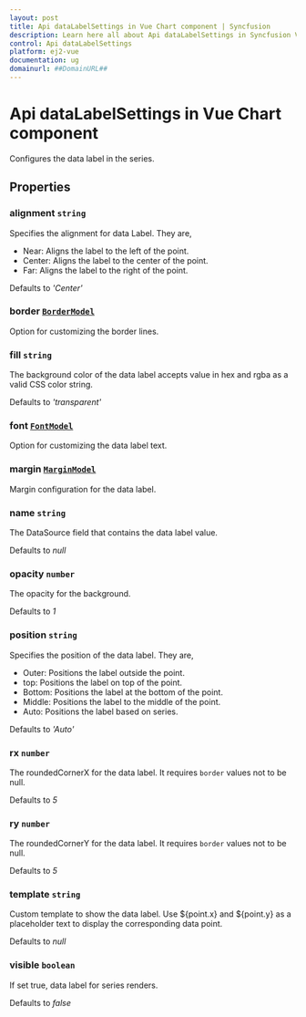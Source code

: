 ```yaml
---
layout: post
title: Api dataLabelSettings in Vue Chart component | Syncfusion
description: Learn here all about Api dataLabelSettings in Syncfusion Vue Chart component of Syncfusion Essential JS 2 and more.
control: Api dataLabelSettings 
platform: ej2-vue
documentation: ug
domainurl: ##DomainURL##
---
```


# Api dataLabelSettings in Vue Chart component

Configures the data label in the series.

## Properties

### alignment `string`

Specifies the alignment for data Label. They are,
* Near: Aligns the label to the left of the point.
* Center: Aligns the label to the center of the point.
* Far: Aligns the label to the right of the point.

Defaults to *'Center'*

### border [`BorderModel`](https://ej2.syncfusion.com/vue/documentation/api-borderModel.html)

Option for customizing the border lines.

### fill `string`

The background color of the data label accepts value in hex and rgba as a valid CSS color string.

Defaults to *'transparent'*

### font [`FontModel`](https://ej2.syncfusion.com/vue/documentation/api-fontModel.html)

Option for customizing the data label text.

### margin [`MarginModel`](https://ej2.syncfusion.com/vue/documentation/api-marginModel.html)

Margin configuration for the data label.

### name `string`

The DataSource field that contains the data label value.

Defaults to *null*

### opacity `number`

The opacity for the background.

Defaults to *1*

### position `string`

Specifies the position of the data label. They are,
* Outer: Positions the label outside the point.
* top: Positions the label on top of the point.
* Bottom: Positions the label at the bottom of the point.
* Middle: Positions the label to the middle of the point.
* Auto: Positions the label based on series.

Defaults to *'Auto'*

### rx `number`

The roundedCornerX for the data label. It requires `border` values not to be null.

Defaults to *5*

### ry `number`

The roundedCornerY for the data label. It requires `border` values not to be null.

Defaults to *5*

### template `string`

Custom template to show the data label. Use ${point.x} and ${point.y} as a placeholder
text to display the corresponding data point.

Defaults to *null*

### visible `boolean`

If set true, data label for series renders.

Defaults to *false*
